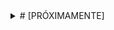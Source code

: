 <details>
# ¡Bienvenido al repositorio de discusiones! 🧃

Este repositorio fue creado para fomentar conversaciones interesantes e interactivas entre los colaboradores y usuarios. Aquí, podrás crear y unirte a discusiones sobre temas diversos, compartir tus ideas y opiniones, hacer preguntas y recibir respuestas de otros miembros de la comunidad.
<summary>
# [PRÓXIMAMENTE]
</summary>
</details>
